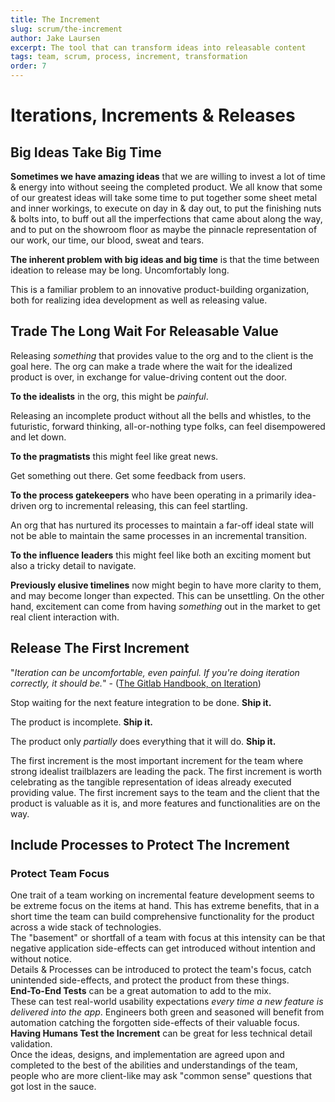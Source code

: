```yaml
---
title: The Increment
slug: scrum/the-increment
author: Jake Laursen
excerpt: The tool that can transform ideas into releasable content
tags: team, scrum, process, increment, transformation
order: 7
---
```


# Iterations, Increments & Releases

## Big Ideas Take Big Time

**Sometimes we have amazing ideas** that we are willing to invest a lot of time & energy into without seeing the completed product. We all know that some of our greatest ideas will take some time to put together some sheet metal and inner workings, to execute on day in & day out, to put the finishing nuts & bolts into, to buff out all the imperfections that came about along the way, and to put on the showroom floor as maybe the pinnacle representation of our work, our time, our blood, sweat and tears.

**The inherent problem with big ideas and big time** is that the time between ideation to release may be long. Uncomfortably long.

This is a familiar problem to an innovative product-building organization, both for realizing idea development as well as releasing value.

## Trade The Long Wait For Releasable Value

Releasing _something_ that provides value to the org and to the client is the goal here. The org can make a trade where the wait for the idealized product is over, in exchange for value-driving content out the door.

**To the idealists** in the org, this might be _painful_.

Releasing an incomplete product without all the bells and whistles, to the futuristic, forward thinking, all-or-nothing type folks, can feel disempowered and let down.

**To the pragmatists** this might feel like great news.

Get something out there. Get some feedback from users.

**To the process gatekeepers** who have been operating in a primarily idea-driven org to incremental releasing, this can feel startling.

An org that has nurtured its processes to maintain a far-off ideal state will not be able to maintain the same processes in an incremental transition.

**To the influence leaders** this might feel like both an exciting moment but also a tricky detail to navigate.

**Previously elusive timelines** now might begin to have more clarity to them, and may become longer than expected. This can be unsettling. On the other hand, excitement can come from having _something_ out in the market to get real client interaction with.

## Release The First Increment

"_Iteration can be uncomfortable, even painful. If you're doing iteration correctly, it should be._" - ([The Gitlab Handbook, on Iteration](https://about.gitlab.com/handbook/values/#iteration))

Stop waiting for the next feature integration to be done. **Ship it.**

The product is incomplete. **Ship it.**

The product only _partially_ does everything that it will do. **Ship it.**

The first increment is the most important increment for the team where strong idealist trailblazers are leading the pack. The first increment is worth celebrating as the tangible representation of ideas already executed providing value. The first increment says to the team and the client that the product is valuable as it is, and more features and functionalities are on the way.

## Include Processes to Protect The Increment

### Protect Team Focus

One trait of a team working on incremental feature development seems to be extreme focus on the items at hand. This has extreme benefits, that in a short time the team can build comprehensive functionality for the product across a wide stack of technologies.  
The "basement" or shortfall of a team with focus at this intensity can be that negative application side-effects can get introduced without intention and without notice.  
Details & Processes can be introduced to protect the team's focus, catch unintended side-effects, and protect the product from these things.  
**End-To-End Tests** can be a great automation to add to the mix.  
These can test real-world usability expectations _every time a new feature is delivered into the app_. Engineers both green and seasoned will benefit from automation catching the forgotten side-effects of their valuable focus.  
**Having Humans Test the Increment** can be great for less technical detail validation.  
Once the ideas, designs, and implementation are agreed upon and completed to the best of the abilities and understandings of the team, people who are more client-like may ask "common sense" questions that got lost in the sauce.
